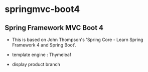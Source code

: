 # springmvc-boot4
## Spring Framework MVC Boot 4

- This is based on John Thompson's 'Spring Core - Learn Spring Framework 4 and Spring Boot'.
- template engine : Thymeleaf

- display product branch